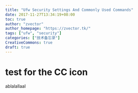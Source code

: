```yaml
---
title: "Ufw Security Settings And Commonly Used Commands"
date: 2017-11-27T13:34:19+08:00
toc: true
author: "zvector"
author_homepage: "https://zvector.tk/"
tags: ["ufw", "security"]
categories: ["技术备忘录"]
CreativeCommons: true
draft: true
---
```


# test for the CC icon
ablalallaal
